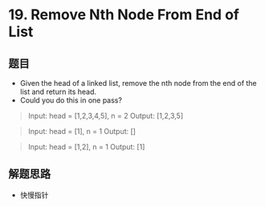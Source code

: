 # 19. Remove Nth Node From End of List

## 题目

- Given the head of a linked list, remove the nth node from the end of the list and return its head.
- Could you do this in one pass?

> Input: head = [1,2,3,4,5], n = 2
> Output: [1,2,3,5]

> Input: head = [1], n = 1
> Output: []

> Input: head = [1,2], n = 1
> Output: [1]
> 
## 解题思路

- 快慢指针

  